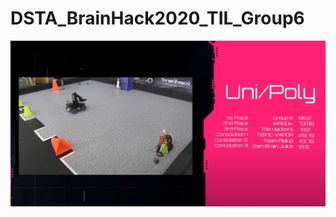# DSTA_BrainHack2020_TIL_Group6

[![TIL 2020 Results Video](DSTA_TIL_Video.jpg)](https://www.youtube.com/watch?v=RwAjZCRW724&feature=youtu.be)
